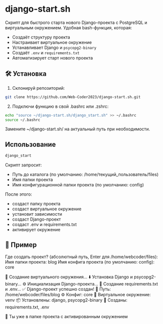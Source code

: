 # django-start.sh

Скрипт для быстрого старта нового Django-проекта с PostgreSQL и виртуальным окружением. Удобная bash-функция, которая:

- Создаёт структуру проекта
- Настраивает виртуальное окружение
- Устанавливает Django и `psycopg2-binary`
- Создаёт `.env` и `requirements.txt`
- Автоматизирует старт нового проекта

## 🛠 Установка

1. Склонируй репозиторий:

```bash
git clone https://github.com/Web-Coder2023/django-start.sh.git
```

2. Подключи функцию в свой .bashrc или .zshrc:
```bash
echo "source ~/django-start.sh/django_start.sh" >> ~/.bashrc
source ~/.bashrc
```
Замените ~/django-start.sh/ на актуальный путь при необходимости.

## Использование
```bash
django_start
```

Скрипт запросит:
- Путь до каталога (по умолчанию: /home/текущий_пользователь/files)
- Имя папки проекта
- Имя конфигурационной папки проекта (по умолчанию: config)

После этого:
- создаст папку проекта
- создаст виртуальное окружение
- установит зависимости
- создаст Django-проект
- создаст .env и requirements.txt
- активирует окружение

## 🧪 Пример
  Где создать проект? (абсолютный путь, Enter для /home/webcoder/files): 
  Имя папки проекта: blog
  Имя конфига проекта (по умолчанию: config): core
  
  📁 Создание виртуального окружения...
  ⬇️ Установка Django и psycopg2-binary...
  ⚙️ Инициализация Django-проекта...
  📝 Создание requirements.txt и .env...
  ✅ Django-проект успешно создан!
  📂 Путь: /home/webcoder/files/blog
  ⚙️ Конфиг: core
  🐍 Виртуальное окружение: venv
  📦 Установлены: django, psycopg2-binary
  📝 Созданы: requirements.txt, .env
  
  🚀 Ты уже в папке проекта с активированным окружением
